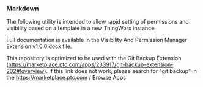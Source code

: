 ### Markdown

The following utility is intended to allow rapid setting of permissions and visibility based on a template in a new ThingWorx instance.

Full documentation is available in the Visibility And Permission Manager Extension v1.0.0.docx file.

This repository is optimized to be used with the Git Backup Extension (https://marketplace.ptc.com/apps/233917/git-backup-extension-202#!overview). If this link does not work, please search for "git backup" in the https://marketplace.ptc.com / Browse Apps
